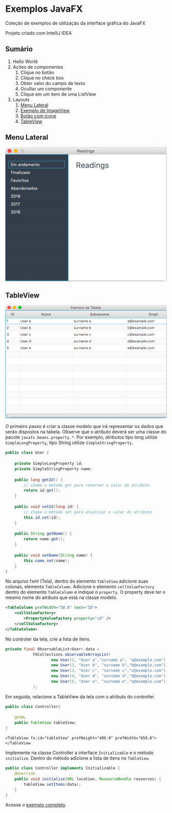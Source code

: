 # Exemplos JavaFX

Coleção de exemplos de utilização da interface gráfica do JavaFX

Projeto criado com IntelliJ IDEA


## Sumário

1. Hello World
2. Ações de componentes
    1. Clique no botão
    2. Clique no check box
    3. Obter valor do campo de texto
    4. Ocultar um componente
    5. Clique em um item de uma ListView
3. Layouts
    1. [Menu Lateral](#menu_lateral)
    2. [Exemplo de ImageView](src/br/com/leandersonandre/javafx/exemplos/layout/imagem)
    3. [Botão com ícone](src/br/com/leandersonandre/javafx/exemplos/layout/botaocomicone)
    4. [TableView](#tableview)
    
## Menu Lateral

![alt text](assets/imagens/sample_menulateral.png "Logo Title Text 1")    
    
## TableView


![alt text](assets/imagens/sample_tableview.png "Logo Title Text 1")

O primeiro passo é criar a classe modelo que irá representar os dados que serão dispostos na tabela.
Observe que o atributo deverá ser uma classe do pacote ``javafx.beans.property.*``. Por exemplo, atributos tipo long utilize ``SimpleLongProperty``, tipo String utilize ``SimpleStringProperty``.

 
```java
public class User {

    private SimpleLongProperty id;
    private SimpleStringProperty name;
    
    public long getId() {
        // chame o método get para retornar o valor do atributo
        return id.get();
    }

    public void setId(long id) {
        // chame o método set para atualizar o valor do atributo
        this.id.set(id);
    }

    public String getName() {
        return name.get();
    }

    public void setName(String name) {
        this.name.set(name);
    }
}
``` 

No arquivo fxml (Tela), dentro do elemento ``TableView`` adicione suas colunas, elemento ``TableColumn``.
Adicione o elemento ``cellValueFactory`` dentro do elemento ``TableColumn`` e indique o ``property``.
O property deve ter o mesmo nome do atributo que está na classe modelo.
```xml
<TableColumn prefWidth="50.0" text="ID">
    <cellValueFactory>
        <PropertyValueFactory property="id" />
    </cellValueFactory>
</TableColumn>
```

No controler da tela, crie a lista de itens.
```java
private final ObservableList<User> data =
            FXCollections.observableArrayList(
                    new User(1, "User a","surname a", "a@example.com"),
                    new User(2, "User b", "surname b","b@example.com"),
                    new User(3, "User c", "surname c","c@example.com"),
                    new User(4, "User d", "surname d","d@example.com"),
                    new User(5, "User e", "surname e","e@example.com")
            );
```

Em seguida, relacione a TableView da tela com o atributo do controller.

```java
public class Controller{

    @FXML
    public TableView tableView;
}
```


```fxml
<TableView fx:id="tableView" prefHeight="400.0" prefWidth="650.0">
</TableView
```

Implemente na classe Controller a interface ``Initializable`` e o método ``initialize``. Dentro do método adicione a lista de itens no ``TableView``.

```java
public class Controller implements Initializable {
    @Override
    public void initialize(URL location, ResourceBundle resources) {
        tableView.setItems(data);
    }
}
```

Acesse o [exemplo completo](src/br/com/leandersonandre/javafx/exemplos/layout/tableview).
